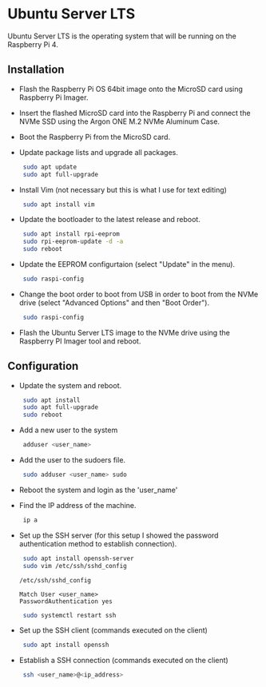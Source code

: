 # Ubuntu Server LTS

Ubuntu Server LTS is the operating system that will be running on the Raspberry Pi 4.

## Installation

- Flash the Raspberry Pi OS 64bit image onto the MicroSD card using Raspberry Pi Imager.
- Insert the flashed MicroSD card into the Raspberry Pi and connect the NVMe SSD using the Argon ONE M.2 NVMe Aluminum Case.
- Boot the Raspberry Pi from the MicroSD card.
- Update package lists and upgrade all packages.

  ```sh
   sudo apt update
   sudo apt full-upgrade
  ```
  
- Install Vim (not necessary but this is what I use for text editing)

  ```sh
   sudo apt install vim
  ```

- Update the bootloader to the latest release and reboot.

  ```sh
   sudo apt install rpi-eeprom
   sudo rpi-eeprom-update -d -a
   sudo reboot
  ```

- Update the EEPROM configurtaion (select "Update" in the menu).

  ```sh
   sudo raspi-config
  ```

- Change the boot order to boot from USB in order to boot from the NVMe drive (select "Advanced Options" and then "Boot Order").

  ```sh
   sudo raspi-config
  ```

- Flash the Ubuntu Server LTS image to the NVMe drive using the Raspberry PI Imager tool and reboot.

## Configuration

- Update the system and reboot.

  ```sh
   sudo apt install
   sudo apt full-upgrade
   sudo reboot
  ```

- Add a new user to the system

  ```sh
   adduser <user_name>
  ```

- Add the user to the sudoers file.

  ```sh
   sudo adduser <user_name> sudo
  ```

- Reboot the system and login as the 'user_name'

- Find the IP address of the machine.

  ```sh
   ip a
  ```

- Set up the SSH server (for this setup I showed the password authentication method to establish connection).

  ```sh
   sudo apt install openssh-server
   sudo vim /etc/ssh/sshd_config
  ```

  ```
  /etc/ssh/sshd_config

  Match User <user_name>
  PasswordAuthentication yes
  ```
  
  ```sh
   sudo systemctl restart ssh
  ```

- Set up the SSH client (commands executed on the client)

  ```sh
   sudo apt install openssh
  ```

- Establish a SSH connection (commands executed on the client)
  
  ```sh
   ssh <user_name>@<ip_address>
  ```
